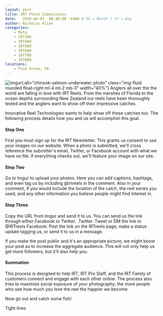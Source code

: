 ```yaml
---
layout: post
title: IRT Photo Submissions 
date:   2018-06-01  08:40:00 -0400 # XX = Month | YY = Day
author: Nicholas Kline
categories: 
    - Meta
    - IRT300
    - IRT400
    - IRT500
    - IRT600
    - IRT700
    - IRT800
locations:
    - Pine Grove, PA
---
```

![imgur](/assets/images/blog--imgur.png){:alt="chinook-salmon-underwater-photo" class="img-fluid rounded float-right ml-4 mt-2 mb-3" width="40%"}
Anglers all over the the world are falling in love with IRT Reels. From the marshes of Florida to the ocean depths surrounding New Zealand our reels have been thoroughly tested and the anglers want to show off their impressive catches. 
 
Innovative Reel Technologies wants to help show off these catches too. The following process details how you and us will accomplish this goal.

#### Step One

First you must sign up for the IRT Newsletter. This grants us consent to use your images on our website. When a photo is submitted, we'll cross reference the submitter's email, Twitter, or Facebook account with what we have on file. If everything checks out, we'll feature your image on our site.

#### Step Two 

Go to Imgur to upload your photos. Here you can add captions, hashtags, and even tag us by including @irtreels in the comment. Also in your comment, if you would include the location of the catch, the reel series you used, and any other information you believe people might find interest in. 

#### Step Three

Copy the URL from Imgur and send it to us. You can send us the link through either Facebook or Twitter. 
Twitter: Tweet or DM the link to @IRTreels
Facebook: Post the link on the IRTreels page, make a status update tagging us, or send it to us in a message.

If you make the post public and it's an appropriate picture, we might boost your post as to increase the aggregate audience. This will not only help us get more followers, but it'll also help you.

#### Summation

This process is designed to help IRT, IRT Pro Staff, and the IRT Family of customers connect and engage with each other online. The process also tries to maximize social exposure of your photography; the more people who see how much you love the reel the happier we become.

Now go out and catch some fish!

Tight lines